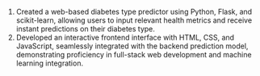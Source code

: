 1. Created a web-based diabetes type predictor using Python, Flask, and scikit-learn, allowing users to input relevant health metrics and receive instant predictions on their diabetes type.
2. Developed an interactive frontend interface with HTML, CSS, and JavaScript, seamlessly integrated with the backend prediction model, demonstrating proficiency in full-stack web development and machine learning integration.




